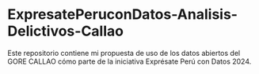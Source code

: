 # ExpresatePeruconDatos-Analisis-Delictivos-Callao
Este repositorio contiene mi propuesta de uso de los datos abiertos del GORE CALLAO cómo parte de la iniciativa Exprésate Perú con Datos 2024.
